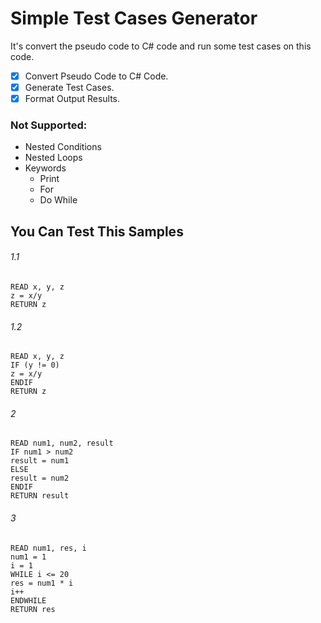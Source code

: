 # Simple Test Cases Generator
It's convert the pseudo code to C# code and run some test cases on this code.

- [x] Convert Pseudo Code to C# Code.
- [x] Generate Test Cases.
- [x] Format Output Results.

### Not Supported:
- Nested Conditions
- Nested Loops
- Keywords
  - Print
  - For
  - Do While

## You Can Test This Samples
###### 1.1
```
READ x, y, z
z = x/y
RETURN z
```
###### 1.2
```
READ x, y, z
IF (y != 0)
z = x/y
ENDIF
RETURN z
```

###### 2
```
READ num1, num2, result
IF num1 > num2
result = num1
ELSE
result = num2
ENDIF
RETURN result
```

###### 3
```
READ num1, res, i
num1 = 1
i = 1
WHILE i <= 20
res = num1 * i
i++
ENDWHILE
RETURN res
```
